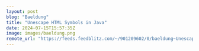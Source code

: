 ```yaml
---
layout: post
blog: "Baeldung"
title: "Unescape HTML Symbols in Java"
date: 2024-07-15T15:57:35Z
image: images/baeldung.png
remote_url: "https://feeds.feedblitz.com/~/901209602/0/baeldung~Unescape-HTML-Symbols-in-Java"
---
```

